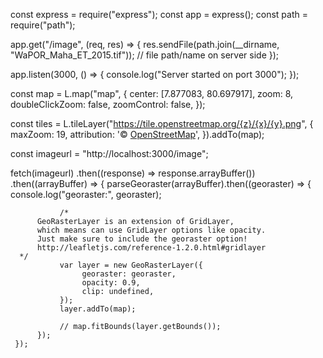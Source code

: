 <!-- server side -->

const express = require("express");
const app = express();
const path = require("path");

app.get("/image", (req, res) => {
     res.sendFile(path.join(__dirname, "WaPOR_Maha_ET_2015.tif")); // file path/name on server side 
});

app.listen(3000, () => {
     console.log("Server started on port 3000");
});



<!-- client side -->


const map = L.map("map", {
     center: [7.877083, 80.697917],
     zoom: 8,
     doubleClickZoom: false,
     zoomControl: false,
});

const tiles = L.tileLayer("https://tile.openstreetmap.org/{z}/{x}/{y}.png", {
     maxZoom: 19,
     attribution: '&copy; <a href="http://www.openstreetmap.org/copyright">OpenStreetMap</a>',
}).addTo(map);


const imageurl = "http://localhost:3000/image";

fetch(imageurl)
     .then((response) => response.arrayBuffer())
     .then((arrayBuffer) => {
          parseGeoraster(arrayBuffer).then((georaster) => {
               console.log("georaster:", georaster);

               /*
          GeoRasterLayer is an extension of GridLayer,
          which means can use GridLayer options like opacity.
          Just make sure to include the georaster option!
          http://leafletjs.com/reference-1.2.0.html#gridlayer
      */
               var layer = new GeoRasterLayer({
                    georaster: georaster,
                    opacity: 0.9,
                    clip: undefined,
               });
               layer.addTo(map);

               // map.fitBounds(layer.getBounds());
          });
     });

